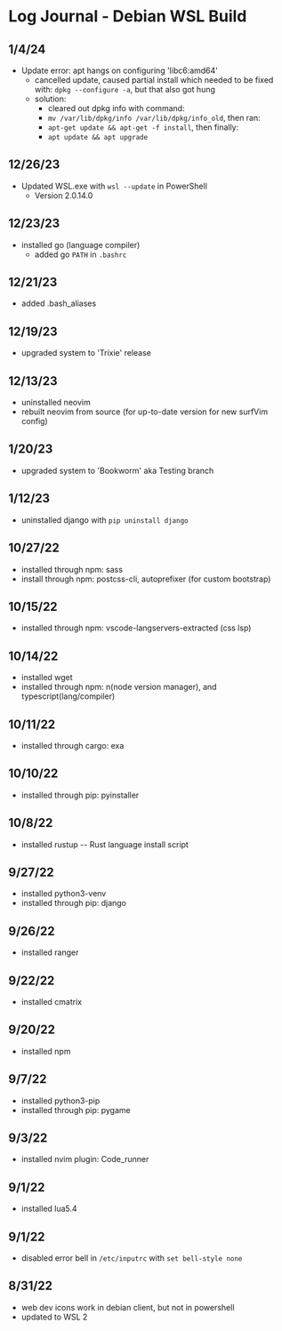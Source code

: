 # Log Journal - Debian WSL Build

## 1/4/24
  - Update error: apt hangs on configuring 'libc6:amd64'
    - cancelled update, caused partial install which needed to be fixed with:
    `dpkg --configure -a`, but that also got hung
    - solution:
      - cleared out dpkg info with command: 
      - `mv /var/lib/dpkg/info /var/lib/dpkg/info_old`, then ran:
      - `apt-get update && apt-get -f install`, then finally:
      - `apt update && apt upgrade`

## 12/26/23
  - Updated WSL.exe with `wsl --update` in PowerShell
    - Version 2.0.14.0

## 12/23/23
  - installed go (language compiler)
    - added go `PATH` in `.bashrc`

## 12/21/23
  - added .bash_aliases

## 12/19/23
  - upgraded system to 'Trixie' release

## 12/13/23
  - uninstalled neovim
  - rebuilt neovim from source (for up-to-date version for new surfVim config)

## 1/20/23
  - upgraded system to 'Bookworm' aka Testing branch

## 1/12/23
  - uninstalled django with `pip uninstall django`

## 10/27/22
  - installed through npm: sass
  - install through npm: postcss-cli, autoprefixer (for custom bootstrap)

## 10/15/22
  - installed through npm: vscode-langservers-extracted (css lsp)

## 10/14/22
  - installed wget
  - installed through npm: n(node version manager), and typescript(lang/compiler)

## 10/11/22
  - installed through cargo: exa

## 10/10/22
  - installed through pip: pyinstaller

## 10/8/22
  - installed rustup -- Rust language install script

## 9/27/22
  - installed python3-venv
  - installed through pip: django

## 9/26/22
  - installed ranger

## 9/22/22
  - installed cmatrix

## 9/20/22
  - installed npm

## 9/7/22
  - installed python3-pip
  - installed through pip: pygame

## 9/3/22
  - installed nvim plugin: Code_runner

## 9/1/22
  - installed lua5.4

## 9/1/22
  - disabled error bell in `/etc/inputrc` with `set bell-style none`

## 8/31/22
  - web dev icons work in debian client, but not in powershell
  - updated to WSL 2
